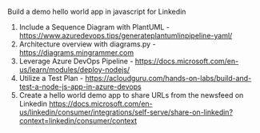 Build a demo hello world app in javascript for Linkedin

1. Include a Sequence Diagram with PlantUML - https://www.azuredevops.tips/generateplantumlinpipeline-yaml/
1. Architecture overview with diagrams.py - https://diagrams.mingrammer.com
1. Leverage Azure DevOps Pipeline - https://docs.microsoft.com/en-us/learn/modules/deploy-nodejs/
1. Utilize a Test Plan - https://acloudguru.com/hands-on-labs/build-and-test-a-node-js-app-in-azure-devops
1. Create a hello world demo app to share URLs from the newsfeed on Linkedin https://docs.microsoft.com/en-us/linkedin/consumer/integrations/self-serve/share-on-linkedin?context=linkedin/consumer/context